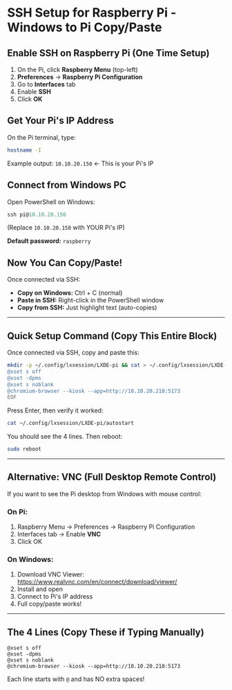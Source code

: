 # SSH Setup for Raspberry Pi - Windows to Pi Copy/Paste

## Enable SSH on Raspberry Pi (One Time Setup)

1. On the Pi, click **Raspberry Menu** (top-left)
2. **Preferences** → **Raspberry Pi Configuration**
3. Go to **Interfaces** tab
4. Enable **SSH**
5. Click **OK**

## Get Your Pi's IP Address

On the Pi terminal, type:
```bash
hostname -I
```

Example output: `10.10.20.150` ← This is your Pi's IP

## Connect from Windows PC

Open PowerShell on Windows:
```powershell
ssh pi@10.10.20.150
```
(Replace `10.10.20.150` with YOUR Pi's IP)

**Default password:** `raspberry`

## Now You Can Copy/Paste!

Once connected via SSH:
- **Copy on Windows:** Ctrl + C (normal)
- **Paste in SSH:** Right-click in the PowerShell window
- **Copy from SSH:** Just highlight text (auto-copies)

---

## Quick Setup Command (Copy This Entire Block)

Once connected via SSH, copy and paste this:

```bash
mkdir -p ~/.config/lxsession/LXDE-pi && cat > ~/.config/lxsession/LXDE-pi/autostart << 'EOF'
@xset s off
@xset -dpms
@xset s noblank
@chromium-browser --kiosk --app=http://10.10.20.218:5173
EOF
```

Press Enter, then verify it worked:

```bash
cat ~/.config/lxsession/LXDE-pi/autostart
```

You should see the 4 lines. Then reboot:

```bash
sudo reboot
```

---

## Alternative: VNC (Full Desktop Remote Control)

If you want to see the Pi desktop from Windows with mouse control:

### On Pi:
1. Raspberry Menu → Preferences → Raspberry Pi Configuration
2. Interfaces tab → Enable **VNC**
3. Click OK

### On Windows:
1. Download VNC Viewer: https://www.realvnc.com/en/connect/download/viewer/
2. Install and open
3. Connect to Pi's IP address
4. Full copy/paste works!

---

## The 4 Lines (Copy These if Typing Manually)

```
@xset s off
@xset -dpms  
@xset s noblank
@chromium-browser --kiosk --app=http://10.10.20.218:5173
```

Each line starts with `@` and has NO extra spaces!
